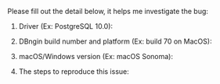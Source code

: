 Please fill out the detail below, it helps me investigate the bug:

1. Driver (Ex: PostgreSQL 10.0):

2. DBngin build number and platform (Ex: build 70 on MacOS):

3. macOS/Windows version (Ex: macOS Sonoma):

4. The steps to reproduce this issue:
